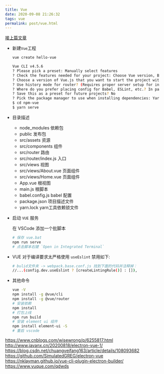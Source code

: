 ```yaml
---
title: Vue
date: 2020-09-08 21:26:32
tags: vue
permalink: post/vue.html
--- 
```


[接上篇文章](/post/npm-help.html)

- 新建`Vue`工程

  ```sh
  vue create hello-vue
  ```

  ```sh
  Vue CLI v4.5.6
  ? Please pick a preset: Manually select features
  ? Check the features needed for your project: Choose Vue version, Babel, Router
  ? Choose a version of Vue.js that you want to start the project with 2.x
  ? Use history mode for router? (Requires proper server setup for index fallback in production) Yes
  ? Where do you prefer placing config for Babel, ESLint, etc.? In package.json
  ? Save this as a preset for future projects? No
  ? Pick the package manager to use when installing dependencies: Yarn
  $ cd npm-vue
  $ yarn serve
  ```

- 目录描述

  - node_modules 依赖包
  - public 发布包
  - src/assets 资源
  - src/components 组件
  - src/router 路由
  - src/router/index.js 入口
  - src/views  视图
  - src/views/About.vue 页面组件
  - src/views/Home.vue 页面组件
  - App.vue 根视图
  - main.js 根脚本
  - babel.config.js babel 配置
  - package.json 项目描述文件
  - yarn.lock yarn工具依赖锁文件

- 启动 `VUE` 服务

  在 VSCode 添加一个批脚本

  ```sh
  # 保存 vue.bat
  npm run serve
  # 点击脚本右键 `Open in Integrated Terminal`
  ```

- VUE 对于编译要求太严格使用 `useEslint` 禁用如下:

  ```sh
  # bulid文件夹 -> webpack.base.conf.js 找到下面的代码并注释掉：
  //...(config.dev.useEslint ? [createLintingRule()] : []),
  ```

- 其他命令

  ```sh
  vue -V
  npm install -g @vue/cli
  npm install -g @vue/router  
  # 安装依赖
  npm install
  # 打包上线
  npm run build
  # 安装 element ui 组件
  npm install element-ui -S
  # 重启 vscode  
  ```

<https://www.cnblogs.com/wisewrong/p/6255817.html>  
<http://www.javanx.cn/20200818/electron-vue-1/>  
<https://blog.csdn.net/chuangyeifang163/article/details/108093682>  
<https://github.com/SimulatedGREG/electron-vue>  
<https://nklayman.github.io/vue-cli-plugin-electron-builder/>  
<https://www.yuque.com/qdwds>  
